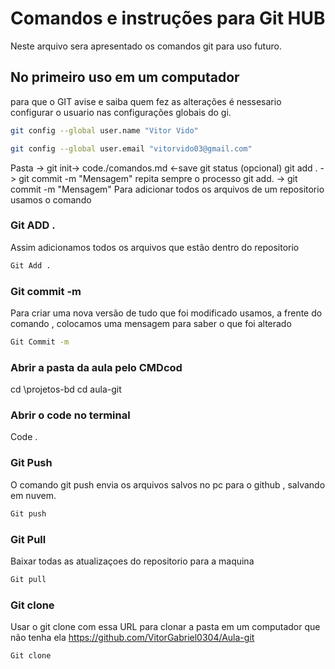 # Comandos e instruções para Git HUB
Neste arquivo sera apresentado os comandos git para uso futuro.

## No primeiro uso em um computador 
para que o GIT avise e saiba quem fez as alterações é nessesario
configurar o usuario nas configurações globais do gi.
```bash
git config --global user.name "Vitor Vido"

git config --global user.email "vitorvido03@gmail.com"
```



Pasta -> git init-> code./comandos.md <-save
git status (opcional) git add . -> git commit -m "Mensagem" 
repita sempre o processo git add. -> git commit -m "Mensagem"
Para adicionar todos os arquivos de um repositorio usamos o comando

### Git ADD .
  Assim adicionamos todos os arquivos que estão dentro do repositorio
  ``` Bash 
Git Add .
  ```
### Git commit -m
Para criar uma nova versão de tudo que foi modificado usamos, a frente do comando , colocamos uma mensagem para saber o que foi alterado
``` Bash 
Git Commit -m  
  ```
  
  
 
  
  ### Abrir a pasta da aula pelo CMDcod
   cd \projetos-bd
   cd aula-git

   ### Abrir o code no terminal
      
Code .
 

   ### Git Push 
   O comando git push envia os arquivos salvos no pc para o github , salvando em nuvem.

   ``` Bash 
Git push  
  ```

   ### Git Pull
   Baixar todas as atualizaçoes do repositorio para a maquina

``` Bash 
Git pull
  ```

   ### Git clone
   Usar o git clone com essa URL para clonar a pasta em um computador que não tenha ela
   https://github.com/VitorGabriel0304/Aula-git
  
``` Bash 
Git clone  
  ```
